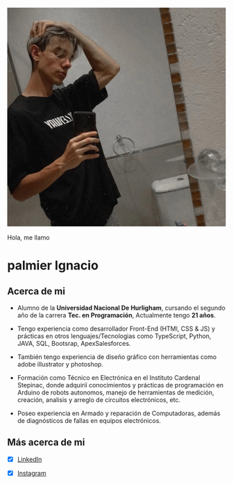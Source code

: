 ![Mi Foto](./assets/foto-Palmier.jpg)

Hola, me llamo
# palmier Ignacio

## Acerca de mi
* Alumno de la **Universidad Nacional De Hurligham**, cursando el segundo año de la carrera **Tec. en Programación**, Actualmente tengo **21 años**.

* Tengo experiencia como desarrollador Front-End (HTMl, CSS & JS) y prácticas en otros lenguajes/Tecnologias como TypeScript, Python, JAVA, SQL, Bootsrap, ApexSalesforces.

* También tengo experiencia de diseño gráfico con herramientas como adobe illustrator y photoshop.

* Formación como Técnico en Electrónica en el Instituto Cardenal Stepinac, donde adquiríí conocimientos y prácticas de programación en Arduino de robots autonomos, manejo de herramientas de medición, creación, analisis y arreglo de circuitos electrónicos, etc.

* Poseo experiencia en Armado y reparación de Computadoras, además de diagnósticos de fallas en equipos electrónicos.

## Más acerca de mi
- [x] [LinkedIn](https://www.linkedin.com/in/ignacio-palmier-68b337210/) 
- [x] [Instagram](https://www.instagram.com/_ignacio.np_/)


